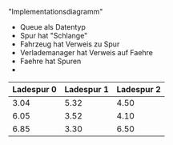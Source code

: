 "Implementationsdiagramm"

- Queue als Datentyp
- Spur hat "Schlange"
- Fahrzeug hat Verweis zu Spur
- Verlademanager hat Verweis auf Faehre
- Faehre hat Spuren
- 

| Ladespur 0 | Ladespur 1 | Ladespur 2 |
| ---------- | ---------- | ---------- |
| 3.04       | 5.32       | 4.50       |
| 6.05       | 3.52       | 4.10       |
| 6.85       | 3.30       | 6.50       |